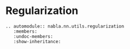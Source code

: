 # Regularization

```{eval-rst}
.. automodule:: nabla.nn.utils.regularization
   :members:
   :undoc-members:
   :show-inheritance:
```
